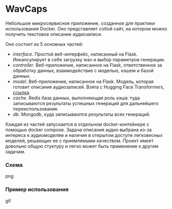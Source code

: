 # WavCaps

Небольшое микросервисное приложение, созданное для практики использования Docker. Оно представляет собой сайт, на котором можно получить текстовое описание аудиозаписи. 

Оно состоит из 5 основных частей:
* *interface*. Простой веб-интерфейс, написанный на Flask. Инкапсулирует в себе загрузку wav и выбор параметров генерации.
* *controller*. Веб-приложение, написанное на Flask, ответственное за обработку данных, взаимодействие с моделью, кэшем и базой данных.
* *model*. Веб-приложение, написанное на Flask. Модель, которая готовит описания аудиозаписей. Взята с Hugging Face Transformers, [ссылка]([https://duckduckgo.com](https://huggingface.co/MU-NLPC/whisper-tiny-audio-captioning)).
* *cache*. Redis база данных, выполняющая роль кэша: туда записываются результаты успешных генераций для дальнейшего переиспользования.
* *db*. Mongodb, куда записываются результаты всех генераций.

Каждая из частей запускается в отдельном docker-контейнере с помощью docker compose. Задача описания аудио выбрана из-за интереса к аудиомоделям и наличия в открытом доступе легковесных моделей, решающих ее с приемлемыми качеством. Проект имеет довольно общую стуктуру и легко может быть применение к другим задачам.
### Схема
png
### Пример использования
gif
